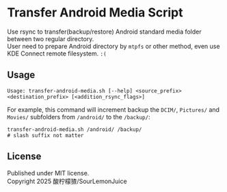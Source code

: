 # Transfer Android Media Script

Use rsync to transfer(backup/restore) Android standard media folder between two regular directory.\
User need to prepare Android directory by `mtpfs` or other method, even use KDE Connect remote filesystem. `:(`

## Usage

```text
Usage: transfer-android-media.sh [--help] <source_prefix> <destination_prefix> [<addition_rsync_flags>]
```

For example, this command will increment backup the `DCIM/`, `Pictures/` and `Movies/` subfolders from `/android/` to the `/backup/`:

```shell
transfer-android-media.sh /android/ /backup/
# slash suffix not matter
```

## License

Published under MIT license.\
Copyright 2025 酸柠檬猹/SourLemonJuice
